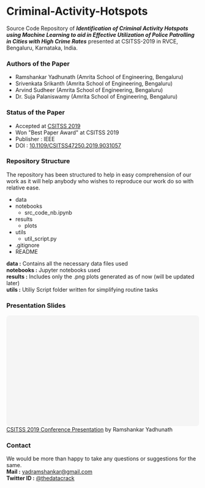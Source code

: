 # Criminal-Activity-Hotspots
Source Code Repository of ***Identification of Criminal Activity Hotspots using Machine Learning to aid in Effective Utilization of Police Patrolling in Cities with High Crime Rates*** presented at CSITSS-2019 in RVCE, Bengaluru, Karnataka, India.

### Authors of the Paper
- Ramshankar Yadhunath (Amrita School of Engineering, Bengaluru)
- Srivenkata Srikanth (Amrita School of Engineering, Bengaluru)
- Arvind Sudheer (Amrita School of Engineering, Bengaluru)
- Dr. Suja Palaniswamy (Amrita School of Engineering, Bengaluru)


### Status of the Paper
- Accepted at [CSITSS 2019](http://csitss.rvce.edu.in/csitss2019/)
- Won "Best Paper Award" at CSITSS 2019
- Publisher : IEEE
- DOI : [10.1109/CSITSS47250.2019.9031057](10.1109/CSITSS47250.2019.9031057)

### Repository Structure
The repository has been structured to help in easy comprehension of our work as it will help anybody who wishes to reproduce our work do so with relative ease.  

* data
* notebooks
  - src_code_nb.ipynb
* results
  - plots
* utils
  - util_script.py
* .gitignore
* README

**data :** Contains all the necessary data files used  
**notebooks :** Jupyter notebooks used  
**results :** Includes only the .png plots generated as of now (will be updated later)  
**utils :** Utiliy Script folder written for simplifying routine tasks  

### Presentation Slides

<div
 class="canva-embed"
 data-design-id="DADubNfwIig"
 data-height-ratio="0.5625"
 style="padding:56.2500% 5px 5px 5px;background:rgba(0,0,0,0.03);border-radius:8px;"
></div>
<a href="https:&#x2F;&#x2F;www.canva.com&#x2F;design&#x2F;DADubNfwIig&#x2F;view?utm_content=DADubNfwIig&amp;utm_campaign=designshare&amp;utm_medium=embeds&amp;utm_source=link" target="_blank" rel="noopener">CSITSS 2019 Conference Presentation</a> by Ramshankar Yadhunath

### Contact
We would be more than happy to take any questions or suggestions for the same.  
**Mail :** yadramshankar@gmail.com  
**Twitter ID :** [@thedatacrack](https://twitter.com/thedatacrack)
